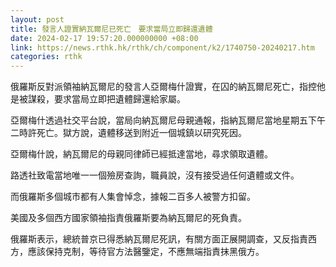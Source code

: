 ```yaml
---
layout: post
title: 發言人證實納瓦爾尼已死亡　要求當局立即歸還遺體
date: 2024-02-17 19:57:20.000000000 +08:00
link: https://news.rthk.hk/rthk/ch/component/k2/1740750-20240217.htm
categories: rthk
---
```


俄羅斯反對派領袖納瓦爾尼的發言人亞爾梅什證實，在囚的納瓦爾尼死亡，指控他是被謀殺，要求當局立即把遺體歸還給家屬。

亞爾梅什透過社交平台說，當局向納瓦爾尼母親通報，指納瓦爾尼當地星期五下午二時許死亡。獄方說，遺體移送到附近一個城鎮以研究死因。

亞爾梅什說，納瓦爾尼的母親同律師已經抵達當地，尋求領取遺體。

路透社致電當地唯一一個殮房查詢，職員說，沒有接受過任何遺體或文件。

而俄羅斯多個城市都有人集會悼念，據報二百多人被警方扣留。

美國及多個西方國家領袖指責俄羅斯要為納瓦爾尼的死負責。

俄羅斯表示，總統普京已得悉納瓦爾尼死訊，有關方面正展開調查，又反指責西方，應該保持克制，等待官方法醫鑒定，不應無端指責抹黑俄方。
